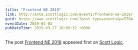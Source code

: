 ```yaml
---
title: "Frontend NE 2019"
link: http://ante.scottlogic.com/events/frontend-ne-2019/
guid: https://www.scottlogic.com/?post_type=events&p=5784
eventDate: 2019-04-03
pubDateTime: 2019-03-17 10:09:32 +0000
---
```


<p>The post <a rel="nofollow" href="http://ante.scottlogic.com/events/frontend-ne-2019/">Frontend NE 2019</a> appeared first on <a rel="nofollow" href="http://ante.scottlogic.com">Scott Logic</a>.</p>